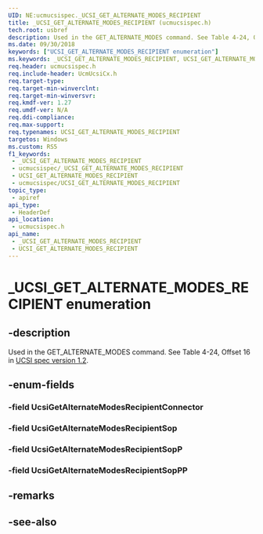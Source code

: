 ```yaml
---
UID: NE:ucmucsispec._UCSI_GET_ALTERNATE_MODES_RECIPIENT
title: _UCSI_GET_ALTERNATE_MODES_RECIPIENT (ucmucsispec.h)
tech.root: usbref
description: Used in the GET_ALTERNATE_MODES command. See Table 4-24, Offset 16.
ms.date: 09/30/2018
keywords: ["UCSI_GET_ALTERNATE_MODES_RECIPIENT enumeration"]
ms.keywords: _UCSI_GET_ALTERNATE_MODES_RECIPIENT, UCSI_GET_ALTERNATE_MODES_RECIPIENT,
req.header: ucmucsispec.h
req.include-header: UcmUcsiCx.h
req.target-type: 
req.target-min-winverclnt: 
req.target-min-winversvr: 
req.kmdf-ver: 1.27
req.umdf-ver: N/A
req.ddi-compliance: 
req.max-support: 
req.typenames: UCSI_GET_ALTERNATE_MODES_RECIPIENT
targetos: Windows
ms.custom: RS5
f1_keywords:
 - _UCSI_GET_ALTERNATE_MODES_RECIPIENT
 - ucmucsispec/_UCSI_GET_ALTERNATE_MODES_RECIPIENT
 - UCSI_GET_ALTERNATE_MODES_RECIPIENT
 - ucmucsispec/UCSI_GET_ALTERNATE_MODES_RECIPIENT
topic_type:
 - apiref
api_type:
 - HeaderDef
api_location:
 - ucmucsispec.h
api_name:
 - _UCSI_GET_ALTERNATE_MODES_RECIPIENT
 - UCSI_GET_ALTERNATE_MODES_RECIPIENT
---
```


# _UCSI_GET_ALTERNATE_MODES_RECIPIENT enumeration


## -description

Used in the GET_ALTERNATE_MODES command. See Table 4-24, Offset 16 in [UCSI spec version 1.2](https://www.intel.cn/content/dam/www/public/us/en/documents/technical-specifications/usb-type-c-ucsi-spec.pdf).

## -enum-fields

### -field UcsiGetAlternateModesRecipientConnector 

### -field UcsiGetAlternateModesRecipientSop 

### -field UcsiGetAlternateModesRecipientSopP 

### -field UcsiGetAlternateModesRecipientSopPP 

## -remarks

## -see-also

